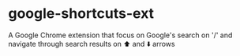 # google-shortcuts-ext
A Google Chrome extension that focus on Google's search on '/' and navigate through search results on ⬆️ and ⬇️ arrows
